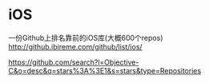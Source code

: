 iOS
===
一份Github上排名靠前的iOS库(大概600个repos) http://github.ibireme.com/github/list/ios/

https://github.com/search?l=Objective-C&o=desc&q=stars%3A%3E1&s=stars&type=Repositories
